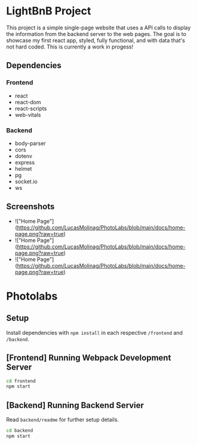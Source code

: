 # LightBnB Project

This project is a simple single-page website that uses a API calls to display the information from the backend server to the web pages. The goal is to showcase my first react app, styled, fully functional, and with data that's not hard coded. This is currently a work in progess!

## Dependencies

### Frontend
  - react
  - react-dom
  - react-scripts
  - web-vitals
    
### Backend
  - body-parser
  - cors
  - dotenv
  - express
  - helmet
  - pg
  - socket.io
  - ws

## Screenshots
  - !["Home Page"] (https://github.com/LucasMolinag/PhotoLabs/blob/main/docs/home-page.png?raw=true)
  - !["Home Page"] (https://github.com/LucasMolinag/PhotoLabs/blob/main/docs/home-page.png?raw=true)
  - !["Home Page"] (https://github.com/LucasMolinag/PhotoLabs/blob/main/docs/home-page.png?raw=true)

# Photolabs

## Setup

Install dependencies with `npm install` in each respective `/frontend` and `/backend`.

## [Frontend] Running Webpack Development Server

```sh
cd frontend
npm start
```

## [Backend] Running Backend Servier

Read `backend/readme` for further setup details.

```sh
cd backend
npm start
```
